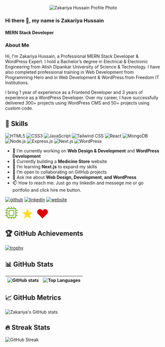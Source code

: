 <p align="center">
  <img src="https://drive.google.com/uc?export=view&id=1S9eEP5fv8fToKFSQ9XPWVXpS_2-VLVAn" alt="Zakariya Hussain Profile Photo">
</p>

### Hi there 👋, my name is Zakariya Hussain
#### MERN Stack Developer

### About Me
Hi, I'm Zakariya Hussain, a Professional MERN Stack Developer & WordPress Expert.
I hold a Bachelor’s degree in Electrical & Electronic Engineering from Atish Dipankar University of Science & Technology.
I have also completed professional training in Web Development from Programming Hero and in Web Development & WordPress from Freedom IT Institutions.

I bring 1 year of experience as a Frontend Developer and 3 years of experience as a WordPress Developer. Over my career, I have successfully delivered 300+ projects using WordPress CMS and 50+ projects using custom code.

## 🚀 Skills
![HTML5](https://img.shields.io/badge/HTML5-E34F26?style=for-the-badge&logo=html5&logoColor=white)
![CSS3](https://img.shields.io/badge/CSS3-1572B6?style=for-the-badge&logo=css3&logoColor=white)
![JavaScript](https://img.shields.io/badge/JavaScript-F7DF1E?style=for-the-badge&logo=javascript&logoColor=black)
![Tailwind CSS](https://img.shields.io/badge/Tailwind_CSS-38B2AC?style=for-the-badge&logo=tailwind-css&logoColor=white)
![React](https://img.shields.io/badge/React-61DAFB?style=for-the-badge&logo=react&logoColor=black)
![MongoDB](https://img.shields.io/badge/MongoDB-4EA94B?style=for-the-badge&logo=mongodb&logoColor=white)
![Node.js](https://img.shields.io/badge/Node.js-339933?style=for-the-badge&logo=node-dot-js&logoColor=white)
![Express.js](https://img.shields.io/badge/Express.js-000000?style=for-the-badge&logo=express&logoColor=white)
![Next.js](https://img.shields.io/badge/Next.js-000000?style=for-the-badge&logo=next-dot-js&logoColor=white)
![WordPress](https://img.shields.io/badge/WordPress-21759B?style=for-the-badge&logo=wordpress&logoColor=white)


- 🔭 I’m currently working on **Web Design & Development** and **WordPress Development**  
- 💊 Currently building a **Medicine Store** website  
- 🌱 I’m learning **Next.js** to expand my skills  
- 👯 I’m open to collaborating on GitHub projects  
- 💬 Ask me about **Web Design, Development, and WordPress**  
- 📫 How to reach me: Just go my linkedin and messege me or go portfolio and click hire me button.   


[<img src='https://cdn.jsdelivr.net/npm/simple-icons@3.0.1/icons/github.svg' alt='github' height='40'>](https://github.com/ZakariyaHussain)  [<img src='https://cdn.jsdelivr.net/npm/simple-icons@3.0.1/icons/linkedin.svg' alt='linkedin' height='40'>](https://www.linkedin.com/in/zakariya-hussain/)  [<img src='https://cdn.jsdelivr.net/npm/simple-icons@3.0.1/icons/icloud.svg' alt='website' height='40'>](https://sunny-cascaron-ef7cc8.netlify.app/)  

<a href='https://docs.github.com/en/developers'><img src='https://raw.githubusercontent.com/acervenky/animated-github-badges/master/assets/devbadge.gif' width='40' height='40'></a> <a href='https://stars.github.com/'><img src='https://raw.githubusercontent.com/acervenky/animated-github-badges/master/assets/starbadge.gif' width='35' height='35'></a> <a href='https://docs.github.com/en/github/supporting-the-open-source-community-with-github-sponsors'><img src='https://raw.githubusercontent.com/acervenky/animated-github-badges/master/assets/sponsorbadge.gif' width='35' height='35'></a> 

## 🏆 GitHub Achievements
[![trophy](https://github-profile-trophy.vercel.app/?username=ZakariyaHussain&theme=gruvbox&no-frame=true&margin-w=15)](https://github.com/ryo-ma/github-profile-trophy)

## 📊 GitHub Stats
| ![GitHub stats](https://github-readme-stats.vercel.app/api?username=ZakariyaHussain&show_icons=true&theme=tokyonight) | ![Top Languages](https://github-readme-stats.vercel.app/api/top-langs/?username=ZakariyaHussain&layout=compact&theme=tokyonight) |
| --- | --- |

## 📈 GitHub Metrics
![Zakariya's GitHub stats](https://github-readme-stats.vercel.app/api?username=ZakariyaHussain&show_icons=true&theme=tokyonight)

## 🔥 Streak Stats
![GitHub Streak](<https://streak-stats.demolab.com/?user=ZakariyaHussain&theme=tokyonight&hide_border=true>)





